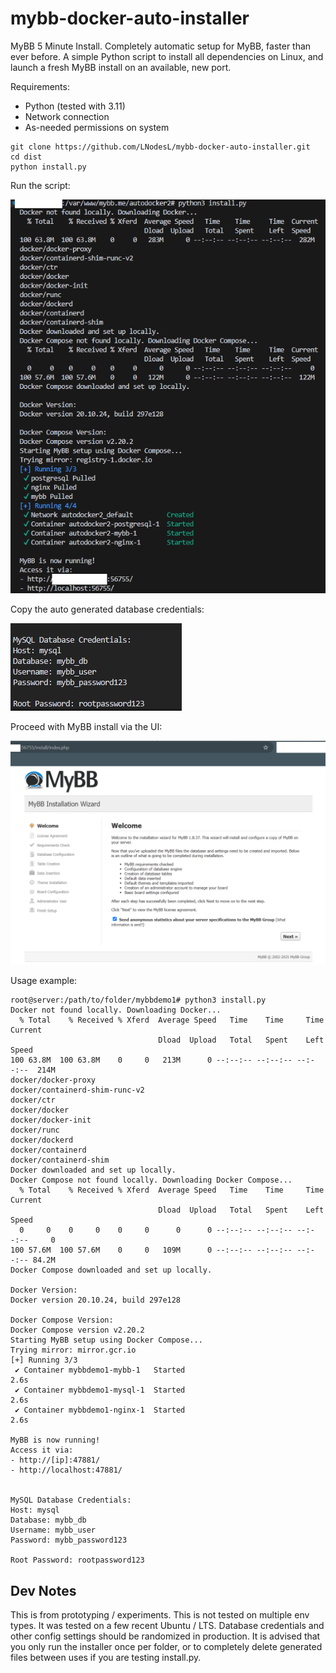 # mybb-docker-auto-installer
MyBB 5 Minute Install. Completely automatic setup for MyBB, faster than ever before. A simple Python script to install all dependencies on Linux, and launch a fresh MyBB install on an available, new port.

Requirements:
- Python (tested with 3.11)
- Network connection
- As-needed permissions on system

```
git clone https://github.com/LNodesL/mybb-docker-auto-installer.git
cd dist
python install.py
```


Run the script:

![Run the install Python script](auto-mybb-docker-setup-install-and-launch.png)



Copy the auto generated database credentials:

![Copy the auto generated database credentials](auto-database-generation.png)



Proceed with MyBB install via the UI:

![Proceed with MyBB install via the UI](mybb-install-5-minutes-or-less.png)


Usage example:
```
root@server:/path/to/folder/mybbdemo1# python3 install.py
Docker not found locally. Downloading Docker...
  % Total    % Received % Xferd  Average Speed   Time    Time     Time  Current
                                 Dload  Upload   Total   Spent    Left  Speed
100 63.8M  100 63.8M    0     0   213M      0 --:--:-- --:--:-- --:--:--  214M
docker/docker-proxy
docker/containerd-shim-runc-v2
docker/ctr
docker/docker
docker/docker-init
docker/runc
docker/dockerd
docker/containerd
docker/containerd-shim
Docker downloaded and set up locally.
Docker Compose not found locally. Downloading Docker Compose...
  % Total    % Received % Xferd  Average Speed   Time    Time     Time  Current
                                 Dload  Upload   Total   Spent    Left  Speed
  0     0    0     0    0     0      0      0 --:--:-- --:--:-- --:--:--     0
100 57.6M  100 57.6M    0     0   109M      0 --:--:-- --:--:-- --:--:-- 84.2M
Docker Compose downloaded and set up locally.

Docker Version:
Docker version 20.10.24, build 297e128

Docker Compose Version:
Docker Compose version v2.20.2
Starting MyBB setup using Docker Compose...
Trying mirror: mirror.gcr.io
[+] Running 3/3
 ✔ Container mybbdemo1-mybb-1   Started                                                                                                                                                                                                                                                                                                                                                               2.6s 
 ✔ Container mybbdemo1-mysql-1  Started                                                                                                                                                                                                                                                                                                                                                               2.6s 
 ✔ Container mybbdemo1-nginx-1  Started                                                                                                                                                                                                                                                                                                                                                               2.6s 

MyBB is now running!
Access it via:
- http://[ip]:47881/
- http://localhost:47881/


MySQL Database Credentials:
Host: mysql
Database: mybb_db
Username: mybb_user
Password: mybb_password123

Root Password: rootpassword123
```

## Dev Notes

This is from prototyping / experiments. This is not tested on multiple env types. It was tested on a few recent Ubuntu / LTS. Database credentials and other config settings should be randomized in production. It is advised that you only run the installer once per folder, or to completely delete generated files between uses if you are testing install.py.
